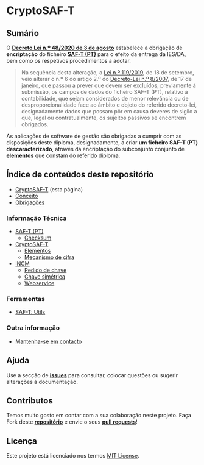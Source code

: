 # CryptoSAF-T

## Sumário

O [**Decreto Lei n.º 48/2020 de 3 de agosto**](https://data.dre.pt/eli/dec-lei/48/2020/08/03/p/dre) estabelece a obrigação de **encriptação** do ficheiro [**SAF-T \(PT\)**](https://info.portaldasfinancas.gov.pt/pt/apoio_contribuinte/SAFT_PT/Paginas/news-saf-t-pt.aspx) para o efeito da entrega da IES/DA, bem como os respetivos procedimentos a adotar.

> Na sequência desta alteração, a [Lei n.º 119/2019](https://dre.pt/web/guest/pesquisa/-/search/124793094/details/normal?l=1), de 18 de setembro, veio alterar o n.º 6 do artigo 2.º do [Decreto-Lei n.º 8/2007](https://dre.pt/web/guest/pesquisa/-/search/522813/details/normal?l=1), de 17 de janeiro, que passou a prever que devem ser excluídos, previamente à submissão, os campos de dados do ficheiro SAF-T \(PT\), relativo à contabilidade, que sejam considerados de menor relevância ou de desproporcionalidade face ao âmbito e objeto do referido decreto-lei, designadamente dados que possam pôr em causa deveres de sigilo a que, legal ou contratualmente, os sujeitos passivos se encontrem obrigados.

As aplicações de software de gestão são obrigadas a cumprir com as disposições deste diploma, designadamente, a criar **um ficheiro SAF-T \(PT\) descaracterizado**, através da encriptação do subconjunto conjunto de [**elementos**](informacao-tecnica/cryptosaf-t/elementos.md) que constam do referido diploma.

## Índice de conteúdos deste repositório

* [CryptoSAF-T](./) \(esta página\)
* [Conceito](conceito.md)
* [Obrigações](obrigacoes.md)

### Informação Técnica

* [SAF-T \(PT\)](informacao-tecnica/saf-t-pt/)
  * [Checksum](informacao-tecnica/saf-t-pt/checksum.md)
* [CryptoSAF-T](informacao-tecnica/cryptosaf-t/)
  * [Elementos](informacao-tecnica/cryptosaf-t/elementos.md)
  * [Mecanismo de cifra](informacao-tecnica/cryptosaf-t/mecanismo.md)
* [INCM](informacao-tecnica/incm/)
  * [Pedido de chave](informacao-tecnica/incm/pedido-de-chave.md)
  * [Chave simétrica](informacao-tecnica/incm/chave-simetrica.md)
  * [Webservice](informacao-tecnica/incm/webservice.md)

### Ferramentas

* [SAF-T: Utils](ferramentas/cryptosaf-t-utils.md)

### Outra informação

* [Mantenha-se em contacto](outra-informacao/mantenha-se-em-contacto.md)

## Ajuda

Use a secção de [**issues**](https://github.com/assoft-portugal/documentacao-CryptoSAF-T/issues) para consultar, colocar questões ou sugerir alterações à documentação.

## Contributos

Temos muito gosto em contar com a sua colaboração neste projeto. Faça Fork deste [**repositório**](https://github.com/assoft-portugal/documentacao-CryptoSAF-T/) e envie o seus [**pull requests**](https://github.com/assoft-portugal/documentacao-CryptoSAF-T/pulls)!

## Licença

Este projeto está licenciado nos termos [MIT License](https://github.com/assoft-portugal/documentacao-CryptoSAF-T/blob/master/LICENSE).

